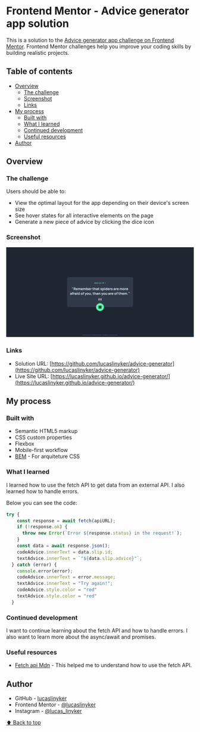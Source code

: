 # Frontend Mentor - Advice generator app solution

This is a solution to the [Advice generator app challenge on Frontend Mentor](https://www.frontendmentor.io/challenges/advice-generator-app-QdUG-13db). Frontend Mentor challenges help you improve your coding skills by building realistic projects.

## Table of contents

- [Overview](#overview)
  - [The challenge](#the-challenge)
  - [Screenshot](#screenshot)
  - [Links](#links)
- [My process](#my-process)
  - [Built with](#built-with)
  - [What I learned](#what-i-learned)
  - [Continued development](#continued-development)
  - [Useful resources](#useful-resources)
- [Author](#author)

## Overview

### The challenge

Users should be able to:

- View the optimal layout for the app depending on their device's screen size
- See hover states for all interactive elements on the page
- Generate a new piece of advice by clicking the dice icon

### Screenshot

![](./screenshot.png)

### Links

- Solution URL: [https://github.com/lucaslinyker/advice-generator](https://github.com/lucaslinyker/advice-generator)
- Live Site URL: [https://lucaslinyker.github.io/advice-generator/](https://lucaslinyker.github.io/advice-generator/)

## My process

### Built with

- Semantic HTML5 markup
- CSS custom properties
- Flexbox
- Mobile-first workflow
- [BEM](https://getbem.com/) - For arquiteture CSS

### What I learned

I learned how to use the fetch API to get data from an external API. I also learned how to handle errors.

Below you can see the code:

```js
try {
    const response = await fetch(apiURL);
    if (!response.ok) {
      throw new Error(`Error ${response.status} in the request!`);
    }
    const data = await response.json();
    codeAdvice.innerText = data.slip.id;
    textAdvice.innerText = `"${data.slip.advice}"`;
  } catch (error) {
    console.error(error);
    codeAdvice.innerText = error.message;
    textAdvice.innerText = "Try again!";
    codeAdvice.style.color = "red"
    textAdvice.style.color = "red"
  }
```

### Continued development

I want to continue learning about the fetch API and how to handle errors. I also want to learn more about the async/await and promises.

### Useful resources

- [Fetch api Mdn](https://developer.mozilla.org/pt-BR/docs/Web/API/Fetch_API/Using_Fetch) - This helped me to understand how to use the fetch API.

## Author

- GitHub - [lucaslinyker](https://github.com/lucaslinyker)
- Frontend Mentor - [@lucaslinyker](https://www.frontendmentor.io/profile/lucaslinyker)
- Instagram - [@lucas_linyker](https://www.instagram.com/lucas_linyker/)

[⬆ Back to top](#frontend-mentor---advice-generator-app-solution)

